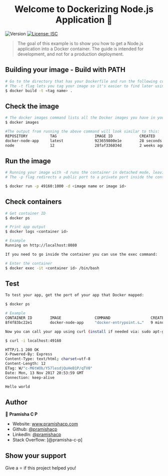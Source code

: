 <h1 align="center">Welcome to Dockerizing Node.js Application 👋</h1>
<p>
  <img alt="Version" src="https://img.shields.io/badge/version-1.0.0-blue.svg?cacheSeconds=2592000" />
  <a href="#" target="_blank">
    <img alt="License: ISC" src="https://img.shields.io/badge/License-ISC-yellow.svg" />
  </a>
</p>

> The goal of this example is to show you how to get a Node.js application into a Docker container. The guide is intended for development, and not for a production deployment. 

## Building your image - Build with PATH

```sh
# Go to the directory that has your Dockerfile and run the following command to build the Docker image. 
# The -t flag lets you tag your image so it's easier to find later using the docker images command:
$ docker build -t <tag name> .

```
## Check the image

```sh
# The docker images command lists all the Docker images you have in your computer's local Docker image registry. 
$ docker images

#The output from running the above command will look similar to this:
REPOSITORY          TAG                 IMAGE ID            CREATED             SIZE
docker-node-app     latest              923659800e1e        28 seconds ago      921MB
node                12                  28faf336034d        2 weeks ago         918MB

```

## Run the image

```sh
# Running your image with -d runs the container in detached mode, leaving the container running in the background. 
# The -p flag redirects a public port to a private port inside the container

$ docker run -p 49160:1000 -d <image name or image id>

```
## Check containers

```sh
# Get container ID
$ docker ps

# Print app output
$ docker logs <container id>

# Example
Running on http://localhost:8080

If you need to go inside the container you can use the exec command:

# Enter the container
$ docker exec -it <container id> /bin/bash

```

## Test

```sh
To test your app, get the port of your app that Docker mapped:

$ docker ps

# Example
CONTAINER ID        IMAGE               COMMAND                  CREATED             STATUS              PORTS                               NAMES
8f4f83bc22e1        docker-node-app     "docker-entrypoint.s…"   9 minutes ago       Up 9 minutes        8080/tcp, 0.0.0.0:49160->1000/tcp   naughty_dewdney

Now you can call your app using curl (install if needed via: sudo apt-get install curl):

$ curl -i localhost:49160

HTTP/1.1 200 OK
X-Powered-By: Express
Content-Type: text/html; charset=utf-8
Content-Length: 12
ETag: W/"c-M6tWOb/Y57lesdjQuHeB1P/qTV0"
Date: Mon, 13 Nov 2017 20:53:59 GMT
Connection: keep-alive

Hello world

```

## Author

👤 **Pramisha C P**

* Website: www.pramishacp.com
* Github: [@pramishacp](https://github.com/pramishacp)
* LinkedIn: [@pramishacp](https://linkedin.com/in/pramishacp)
* Stack Overflow: [@pramisha-c-p] 

## Show your support

Give a ⭐️ if this project helped you!
